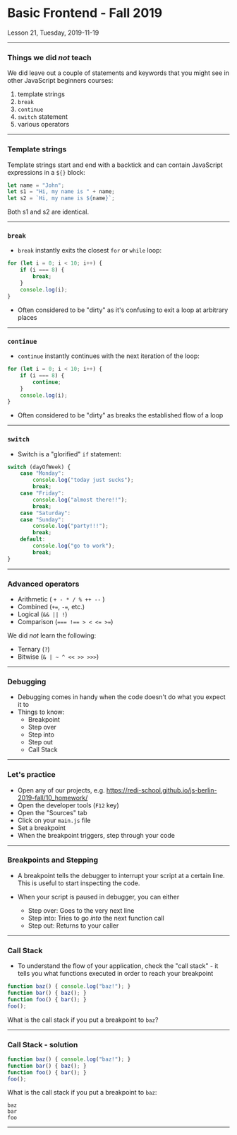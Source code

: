 <!-- .slide: id="lesson21" -->

# Basic Frontend - Fall 2019

Lesson 21, Tuesday, 2019-11-19

---

### Things we did _not_ teach

We did leave out a couple of statements and keywords that you might see in other JavaScript beginners courses:

1. template strings
1. `break`
1. `continue`
1. `switch` statement
1. various operators

---

### Template strings

Template strings start and end with a backtick and can contain JavaScript expressions in a `${}` block:

```js
let name = "John";
let s1 = "Hi, my name is " + name;
let s2 = `Hi, my name is ${name}`;
```

Both s1 and s2 are identical.

---

### `break`

* `break` instantly exits the closest `for` or `while` loop:

```js
for (let i = 0; i < 10; i++) {
    if (i === 8) {
        break;
    }
    console.log(i);
}
```

* Often considered to be "dirty" as it's confusing to exit a loop at arbitrary places

---

### `continue`

* `continue` instantly continues with the next iteration of the loop:

```js
for (let i = 0; i < 10; i++) {
    if (i === 8) {
        continue;
    }
    console.log(i);
}
```

* Often considered to be "dirty" as breaks the established flow of a loop

---

### `switch`

* Switch is a "glorified" `if` statement:

```js
switch (dayOfWeek) {
    case "Monday":
        console.log("today just sucks");
        break;
    case "Friday":
        console.log("almost there!!");
        break;
    case "Saturday":
    case "Sunday":
        console.log("party!!!");
        break;
    default:
        console.log("go to work");
        break;
}
```

---

### Advanced operators

* Arithmetic ( `+ - * / % ++ --` )
* Combined (`+=`, `-=`, etc.)
* Logical (`&& || !`)
* Comparison (`=== !== > < <= >=`)

We did _not_ learn the following:

* Ternary (`?`)
* Bitwise (`& | ~ ^ << >> >>>`)

---

### Debugging

* Debugging comes in handy when the code doesn't do what you expect it to
* Things to know:
   * Breakpoint
   * Step over
   * Step into
   * Step out
   * Call Stack

---

### Let's practice

* Open any of our projects, e.g. https://redi-school.github.io/js-berlin-2019-fall/10_homework/
* Open the developer tools (`F12` key)
* Open the "Sources" tab
* Click on your `main.js` file
* Set a breakpoint
* When the breakpoint triggers, step through your code

---

### Breakpoints and Stepping

* A breakpoint tells the debugger to interrupt your script at a certain line. This is useful to start inspecting the code.

* When your script is paused in debugger, you can either
   * Step over: Goes to the very next line
   * Step into: Tries to go _into_ the next function call
   * Step out: Returns to your caller

---

### Call Stack

* To understand the flow of your application, check the "call stack" - it tells you what functions executed in order to reach your breakpoint

```js
function baz() { console.log("baz!"); }
function bar() { baz(); }
function foo() { bar(); }
foo();
```

What is the call stack if you put a breakpoint to `baz`?

---

### Call Stack - solution

```js
function baz() { console.log("baz!"); }
function bar() { baz(); }
function foo() { bar(); }
foo();
```

What is the call stack if you put a breakpoint to `baz`:

```none
baz
bar
foo
```

---
